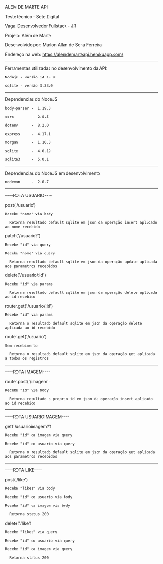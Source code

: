 ALEM DE MARTE API

Teste técnico - Sete.Digital

Vaga: Desenvolvedor Fullstack - JR

Projeto: Além de Marte

Desenvolvido por: Marlon Allan de Sena Ferreira

Endereço na web: https://alemdemarteapi.herokuapp.com/

--------------------------------

Ferramentas utilizadas no desenvolvimento da API:

    Nodejs - versão 14.15.4
  
    sqlite - versão 3.33.0
 
 --------------------------------
 
Dependencias do NodeJS

    body-parser -  1.19.0
  
    cors        -  2.8.5
  
    dotenv      -  8.2.0
  
    express     -  4.17.1
  
    morgan      -  1.10.0
  
    sqlite      -  4.0.19
  
    sqlite3     -  5.0.1
 
 --------------------------------
 
Dependencias do NodeJS em desenvolvimento

    nodemon     -  2.0.7
 
 --------------------------------
 
 ----ROTA USUARIO----
 
post('/usuario')

    Recebe "nome" via body
  
      Retorna resultado default sqlite em json da operação insert aplicado ao nome recebido



  patch('/usuario?')
  
    Recebe "id" via query
    
    Recebe "nome" via query
    
      Retorna resultado default sqlite em json da operação update aplicada aos parametros recebidos


  delete('/usuario/:id')
  
    Recebe "id" via params
    
      Retorna resultado default sqlite em json da operação delete aplicada ao id recebido


  router.get('/usuario/:id')
  
    Recebe "id" via params
    
      Retorna o resultado default sqlite em json da operação delete aplicada ao id recebido


  router.get('/usuario')
  
    Sem recebimento
    
      Retorna o resultado default sqlite em json da operação get aplicada a todos os registros
  

--------------------------------

----ROTA IMAGEM----

router.post('/imagem')

    Recebe "id" via body
  
      Retorna resultado o proprio id em json da operação insert aplicado ao id recebido

--------------------------------

----ROTA USUARIOIMAGEM----

get('/usuarioimagem?')

    Recebe "id" da imagem via query 
  
    Recebe "id" do usuario via query 
  
      Retorna o resultado default sqlite em json da operação get aplicada aos parametros recebidos

--------------------------------

----ROTA LIKE----

post('/like')

    Recebe "likes" via body
  
    Recebe "id" do usuario via body
  
    Recebe "id" da imagem via body
  
      Retorna status 200



  delete('/like')
  
    Recebe "likes" via query
    
    Recebe "id" do usuario via query
    
    Recebe "id" da imagem via query
    
      Retorna status 200
      
